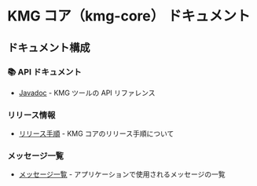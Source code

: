 # KMG コア（kmg-core） ドキュメント

## ドキュメント構成

### 📚 API ドキュメント

- [Javadoc](javadoc/) - KMG ツールの API リファレンス

### リリース情報

- [リリース手順](./RELEASE.md) - KMG コアのリリース手順について

### メッセージ一覧

- [メッセージ一覧](./メッセージ一覧.xlsx) - アプリケーションで使用されるメッセージの一覧
